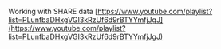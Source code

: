 Working with SHARE data
[https://www.youtube.com/playlist?list=PLunfbaDHxgVGI3kRzUf6d9rBTYYmfjJgJ](https://www.youtube.com/playlist?list=PLunfbaDHxgVGI3kRzUf6d9rBTYYmfjJgJ)
